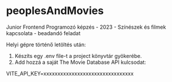 # peoplesAndMovies
Junior Frontend Programozó képzés - 2023 - Színészek és filmek kapcsolata - beadandó feladat

Helyi gépre történő letöltés után:

1. Készíts egy .env file-t a project könyvtár gyökerébe.
2. Add hozzá a saját The Movie Database API kulcsodat:

VITE_API_KEY=xxxxxxxxxxxxxxxxxxxxxxxxxxxxxxxx
